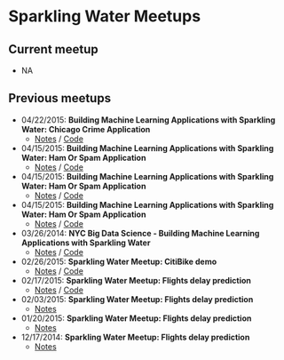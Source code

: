 # Sparkling Water Meetups

## Current meetup
  * NA
  
## Previous meetups
  * 04/22/2015: **Building Machine Learning Applications with Sparkling Water: Chicago Crime Application**
    - [Notes](Meetup20150422.md) / [Code](Meetup20150422.script.scala)
  * 04/15/2015: **Building Machine Learning Applications with Sparkling Water: Ham Or Spam Application**
    - [Notes](Meetup20150422.md) / [Code](Meetup20150422.script.scala)
  * 04/15/2015: **Building Machine Learning Applications with Sparkling Water: Ham Or Spam Application**
    - [Notes](Meetup20150422.md) / [Code](Meetup20150422.script.scala)
  * 04/15/2015: **Building Machine Learning Applications with Sparkling Water: Ham Or Spam Application**
    - [Notes](Meetup20150422.md) / [Code](Meetup20150422.script.scala)
  * 03/26/2014: **NYC Big Data Science - Building Machine Learning Applications with Sparkling Water**
    - [Notes](Meetup20150326.md) / [Code](Meetup20150326.script.scala)
  * 02/26/2015: **Sparkling Water Meetup: CitiBike demo** 
    - [Notes](Meetup20150226.md) / [Code](Meetup20150226.script.scala)  
  * 02/17/2015: **Sparkling Water Meetup: Flights delay prediction**
    - [Notes](Meetup20150217.md) / [Code](Meetup20150217.script.scala)  
  * 02/03/2015: **Sparkling Water Meetup: Flights delay prediction**
    - [Notes](Meetup20150203.md)
  * 01/20/2015: **Sparkling Water Meetup: Flights delay prediction**
    - [Notes](Meetup20150120.md)
  * 12/17/2014: **Sparkling Water Meetup: Flights delay prediction**
    - [Notes](Meetup20141217.md)
    
